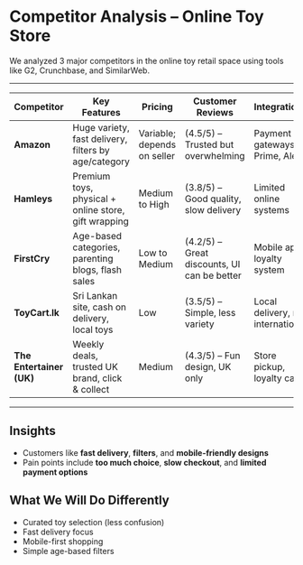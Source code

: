 # Competitor Analysis – Online Toy Store

We analyzed 3 major competitors in the online toy retail space using tools like G2, Crunchbase, and SimilarWeb.

---

| Competitor | Key Features | Pricing | Customer Reviews | Integrations |
|------------|--------------|---------|------------------|--------------|
| **Amazon** | Huge variety, fast delivery, filters by age/category | Variable; depends on seller | (4.5/5) – Trusted but overwhelming | Payment gateways, Prime, Alexa |
| **Hamleys** | Premium toys, physical + online store, gift wrapping | Medium to High | (3.8/5) – Good quality, slow delivery | Limited online systems |
| **FirstCry** | Age-based categories, parenting blogs, flash sales | Low to Medium | (4.2/5) – Great discounts, UI can be better | Mobile app, loyalty system |
| **ToyCart.lk** | Sri Lankan site, cash on delivery, local toys | Low | (3.5/5) – Simple, less variety | Local delivery, no international |
| **The Entertainer (UK)** | Weekly deals, trusted UK brand, click & collect | Medium | (4.3/5) – Fun design, UK only | Store pickup, loyalty card |

---

## Insights
- Customers like **fast delivery**, **filters**, and **mobile-friendly designs**
- Pain points include **too much choice**, **slow checkout**, and **limited payment options**

## What We Will Do Differently
- Curated toy selection (less confusion)
- Fast delivery focus
- Mobile-first shopping
- Simple age-based filters
